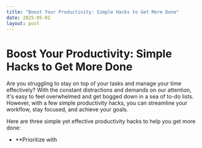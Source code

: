 ```yaml
---
title: "Boost Your Productivity: Simple Hacks to Get More Done"
date: 2025-05-02
layout: post
---
```


# Boost Your Productivity: Simple Hacks to Get More Done
Are you struggling to stay on top of your tasks and manage your time effectively? With the constant distractions and demands on our attention, it's easy to feel overwhelmed and get bogged down in a sea of to-do lists. However, with a few simple productivity hacks, you can streamline your workflow, stay focused, and achieve your goals.

Here are three simple yet effective productivity hacks to help you get more done:
* **Prioritize with